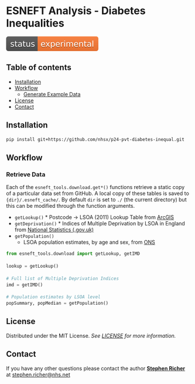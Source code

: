 # ESNEFT Analysis - Diabetes Inequalities

[![status: experimental](https://github.com/GIScience/badges/raw/master/status/experimental.svg)](https://github.com/GIScience/badges#experimental)

## Table of contents

  * [Installation](#installation)
  * [Workflow](#workflow)
    * [Generate Example Data](#generate-example-data)
  * [License](#license)
  * [Contact](#contact)


## Installation

```bash
pip install git+https://github.com/nhsx/p24-pvt-diabetes-inequal.git
```

## Workflow

### Retrieve Data
Each of the `esneft_tools.download.get*()` functions retrieve a static copy of a particular data set from GitHub.
A local copy of these tables is saved to `{dir}/.esneft_cache/`.
By default `dir` is set to `./` (the current directory) but this can be modified through the function arguments.

  *  `getLookup()`
    * Postcode -> LSOA (2011) Lookup Table from [ArcGIS](https://hub.arcgis.com/datasets/6a46e14a6c2441e3ab08c7b277335558/about)
  *  `getDeprivation()`
    * Indices of Multiple Deprivation by LSOA in England from [National Statistics (.gov.uk)](https://assets.publishing.service.gov.uk/government/uploads/system/uploads/attachment_data/file/845345/File_7_-_All_IoD2019_Scores__Ranks__Deciles_and_Population_Denominators_3.csv/preview)
  * `getPopulation()`
    * LSOA population estimates, by age and sex, from [ONS](https://www.ons.gov.uk/peoplepopulationandcommunity/populationandmigration/populationestimates/datasets/lowersuperoutputareamidyearpopulationestimates)

```python
from esneft_tools.download import getLookup, getIMD

lookup = getLookup()

# Full list of Multiple Deprivation Indices
imd = getIMD()

# Population estimates by LSOA level
popSummary, popMedian = getPopulation()
```




## License

Distributed under the MIT License. _See [LICENSE](./LICENSE) for more information._

## Contact

If you have any other questions please contact the author **[Stephen Richer](https://www.linkedin.com/in/stephenricher/)**
at stephen.richer@nhs.net
